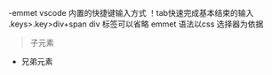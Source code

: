 -emmet  vscode 内置的快捷键输入方式
！tab快速完成基本结束的输入
.keys>.key>div+span
div 标签可以省略
emmet 语法以css 选择器为依据
> 子元素
+ 兄弟元素
